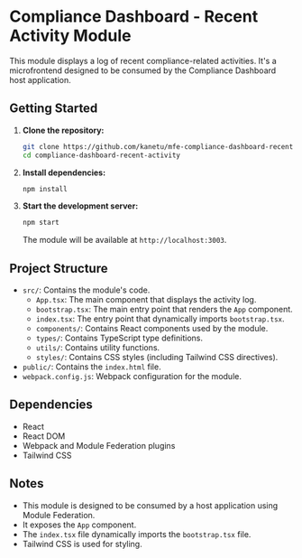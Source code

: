 # Compliance Dashboard - Recent Activity Module

This module displays a log of recent compliance-related activities. It's a microfrontend designed to be consumed by the Compliance Dashboard host application.

## Getting Started

1.  **Clone the repository:**

    ```bash
    git clone https://github.com/kanetu/mfe-compliance-dashboard-recent-activity.git
    cd compliance-dashboard-recent-activity
    ```

2.  **Install dependencies:**

    ```bash
    npm install
    ```

3.  **Start the development server:**

    ```bash
    npm start
    ```

    The module will be available at `http://localhost:3003`.

## Project Structure

- `src/`: Contains the module's code.
  - `App.tsx`: The main component that displays the activity log.
  - `bootstrap.tsx`: The main entry point that renders the `App` component.
  - `index.tsx`: The entry point that dynamically imports `bootstrap.tsx`.
  - `components/`: Contains React components used by the module.
  - `types/`: Contains TypeScript type definitions.
  - `utils/`: Contains utility functions.
  - `styles/`: Contains CSS styles (including Tailwind CSS directives).
- `public/`: Contains the `index.html` file.
- `webpack.config.js`: Webpack configuration for the module.

## Dependencies

- React
- React DOM
- Webpack and Module Federation plugins
- Tailwind CSS

## Notes

- This module is designed to be consumed by a host application using Module Federation.
- It exposes the `App` component.
- The `index.tsx` file dynamically imports the `bootstrap.tsx` file.
- Tailwind CSS is used for styling.
